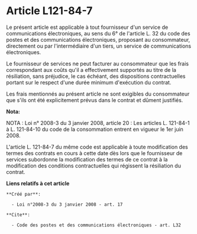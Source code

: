 # Article L121-84-7

Le présent article est applicable à tout fournisseur d'un service de communications électroniques, au sens du 6° de l'article
L. 32 du code des postes et des communications électroniques, proposant au consommateur, directement ou par l'intermédiaire
d'un tiers, un service de communications électroniques. 

Le fournisseur de services ne peut facturer au consommateur que les frais correspondant aux coûts qu'il a effectivement
supportés au titre de la résiliation, sans préjudice, le cas échéant, des dispositions contractuelles portant sur le respect
d'une durée minimum d'exécution du contrat. 

Les frais mentionnés au présent article ne sont exigibles du consommateur que s'ils ont été explicitement prévus dans le
contrat et dûment justifiés.

**Nota:**

NOTA : Loi n° 2008-3 du 3 janvier 2008, article 20 : Les articles L. 121-84-1 à L. 121-84-10 du code de la consommation
entrent en vigueur le 1er juin 2008.

L'article L. 121-84-7 du même code est applicable à toute modification des termes des contrats en cours à cette date dès lors
que le fournisseur de services subordonne la modification des termes de ce contrat à la modification des conditions
contractuelles qui régissent la résiliation du contrat.

**Liens relatifs à cet article**

	**Créé par**:

	  - Loi n°2008-3 du 3 janvier 2008 - art. 17

	**Cite**:

	  - Code des postes et des communications électroniques - art. L32
